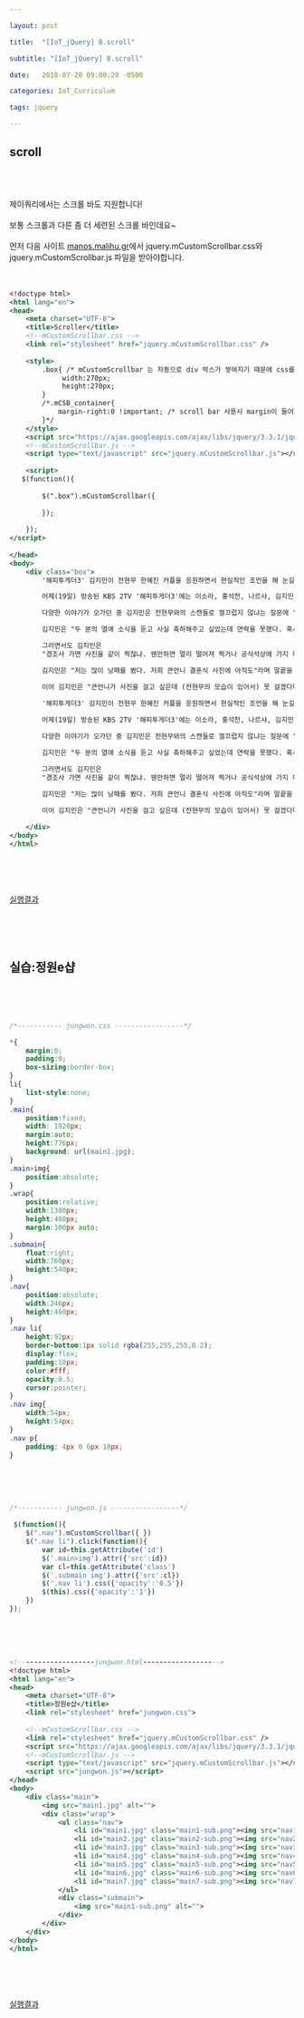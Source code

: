 ```yaml
---

layout: post

title:  "[IoT_jQuery] 8.scroll"

subtitle: "[IoT_jQuery] 8.scroll"

date:   2018-07-20 09:00:20 -0500

categories: IoT_Curriculum

tags: jquery

---
```


## scroll

<br>
<br>
<br>
제이쿼리에서는 스크롤 바도 지원합니다!
<br>
<br>
보통 스크롤과 다른 좀 더 세련된 스크롤 바인데요~
<br>
<br>
먼저 다음 사이트 <a href="http://manos.malihu.gr/jquery-custom-content-scroller/">manos.malihu.gr</a>에서 jquery.mCustomScrollbar.css와 jquery.mCustomScrollbar.js 파일을 받아야합니다.
<br>
<br>
<br>

```xml
<!doctype html>
<html lang="en">
<head>
	<meta charset="UTF-8">
	<title>Scroller</title>
	<!--mCustomScrollbar.css -->
	<link rel="stylesheet" href="jquery.mCustomScrollbar.css" /> 
	
	<style>
		.box{ /* mCustomScrollbar 는 자동으로 div 박스가 쌓여지기 때문에 css를 넣으려면 꼭 클래스 명을 지정해주어야한다. */
			 width:270px; 
			 height:270px; 
		}
		/*.mCSB_container{ 
			margin-right:0 !important; /* scroll bar 사용시 margin이 들어가지므로 margin을 필요에 따라 지정해주어야함 */
		}*/
	</style>
	<script src="https://ajax.googleapis.com/ajax/libs/jquery/3.3.1/jquery.min.js"></script>
	<!--mCustomScrollbar.js -->
	<script type="text/javascript" src="jquery.mCustomScrollbar.js"></script>
	
	<script>
   $(function(){	
		
		$(".box").mCustomScrollbar({
		
		});
	
	});
</script>
	
</head>
<body>
	<div class="box">
		'해피투게더3' 김지민이 전현무 한혜진 커플을 응원하면서 현실적인 조언을 해 눈길을 끌었습니다.

		어제(19일) 방송된 KBS 2TV '해피투게더3'에는 이소라, 홍석천, 나르샤, 김지민, 김민경이 게스트로 출연했습니다.

		다양한 이야기가 오가던 중 김지민은 전현무와의 스캔들로 껄끄럽지 않냐는 질문에 "오히려 축하해 드리고 싶었다"면서 웃지 못할 충고를 덧붙였습니다. 

		김지민은 "두 분의 열애 소식을 듣고 사실 축하해주고 싶었는데 연락을 못했다. 혹시 그 분이 언짢아하실 수도 있고 같이 계시면 실례가 될 수도 있지 않나"라며 "진심으로 축하드린다"고 말해 눈길을 모았다.

		그러면서도 김지민은 
		"경조사 가면 사진을 같이 찍잖냐. 웬만하면 멀리 떨어져 찍거나 공식석상에 가지 마라"고 말했습니다. 

		김지민은 "저는 많이 낭패를 봤다. 저희 큰언니 결혼식 사진에 아직도"라며 말끝을 흐렸습니다. 

		이어 김지민은 "큰언니가 사진을 걸고 싶은데 (전현무의 모습이 있어서) 못 걸겠다더라"고 말해 웃음을 안겼습니다.
		
		'해피투게더3' 김지민이 전현무 한혜진 커플을 응원하면서 현실적인 조언을 해 눈길을 끌었습니다.

		어제(19일) 방송된 KBS 2TV '해피투게더3'에는 이소라, 홍석천, 나르샤, 김지민, 김민경이 게스트로 출연했습니다.

		다양한 이야기가 오가던 중 김지민은 전현무와의 스캔들로 껄끄럽지 않냐는 질문에 "오히려 축하해 드리고 싶었다"면서 웃지 못할 충고를 덧붙였습니다. 

		김지민은 "두 분의 열애 소식을 듣고 사실 축하해주고 싶었는데 연락을 못했다. 혹시 그 분이 언짢아하실 수도 있고 같이 계시면 실례가 될 수도 있지 않나"라며 "진심으로 축하드린다"고 말해 눈길을 모았다.

		그러면서도 김지민은 
		"경조사 가면 사진을 같이 찍잖냐. 웬만하면 멀리 떨어져 찍거나 공식석상에 가지 마라"고 말했습니다. 

		김지민은 "저는 많이 낭패를 봤다. 저희 큰언니 결혼식 사진에 아직도"라며 말끝을 흐렸습니다. 

		이어 김지민은 "큰언니가 사진을 걸고 싶은데 (전현무의 모습이 있어서) 못 걸겠다더라"고 말해 웃음을 안겼습니다.
	
	</div>
</body>
</html>
```

<br>
<br>
<br>

<a href="http://htmlpreview.github.io/?https://github.com/kookyungmin/kookyungmin.github.io/blob/master/UI%EC%88%98%EC%97%85%EC%98%88%EC%A0%9C/jQuery%EC%98%88%EC%A0%9C/scroller.html">실행결과</a>

<br>
<br>
<br>

## 실습:정원e샵

<br>
<br>
<br>

```css
/*----------- jungwon.css -----------------*/

*{
	margin:0;
	padding:0;
	box-sizing:border-box;
}
li{
	list-style:none;
}
.main{
	position:fixed;
	width: 1920px;
	margin:auto;
	height:776px;
	background: url(main1.jpg);
}
.main>img{
	position:absolute;
}
.wrap{
	position:relative;
	width:1300px;
	height:460px;
	margin:100px auto;	
}
.submain{
	float:right;
	width:760px;
	height:540px;
}
.nav{
	position:absolute;
	width:246px;
	height:460px;
}
.nav li{
	height:92px;
	border-bottom:1px solid rgba(255,255,255,0.2);
	display:flex;
	padding:10px;
	color:#fff;
	opacity:0.5;
	cursor:pointer;
}
.nav img{
	width:54px;
	height:54px;
}
.nav p{
	padding: 4px 0 6px 18px;
}
```

<br>
<br>
<br>

```javascript
/*----------- jungwon.js -----------------*/

 $(function(){	
	$(".nav").mCustomScrollbar({ })
	$(".nav li").click(function(){
		var id=this.getAttribute('id')
		$('.main>img').attr({'src':id})
		var cl=this.getAttribute('class')
		$('.submain img').attr({'src':cl})
		$('.nav li').css({'opacity':'0.5'})
		$(this).css({'opacity':'1'})
	})	
});
```

<br>
<br>
<br>

```xml
<!-------------------jungwon.html------------------->
<!doctype html>
<html lang="en">
<head>
	<meta charset="UTF-8">
	<title>정원e샵</title>
	<link rel="stylesheet" href="jungwon.css">
	
	<!--mCustomScrollbar.css -->
	<link rel="stylesheet" href="jquery.mCustomScrollbar.css" /> 
	<script src="https://ajax.googleapis.com/ajax/libs/jquery/3.3.1/jquery.min.js"></script>
	<!--mCustomScrollbar.js -->
	<script type="text/javascript" src="jquery.mCustomScrollbar.js"></script>
	<script src="jungwon.js"></script>
</head>
<body>
	<div class="main">
		<img src="main1.jpg" alt="">
		<div class="wrap">
			<ul class="nav">
				<li id="main1.jpg" class="main1-sub.png"><img src="nav1.png" alt=""><p>기분좋은만남<br>이벤트</p></li>
				<li id="main2.jpg" class="main2-sub.png"><img src="nav2.png" alt=""><p>스마일페이<br>기획전</p></li>
				<li id="main3.jpg" class="main3-sub.png"><img src="nav3.png" alt=""><p>클래식<br>기획전</p></li>
				<li id="main4.jpg" class="main4-sub.png"><img src="nav4.png" alt=""><p>잭팟<br>이벤트</p></li>
				<li id="main5.jpg" class="main5-sub.png"><img src="nav5.png" alt=""><p>공감리워드<br>이벤트</p></li>
				<li id="main6.jpg" class="main6-sub.png"><img src="nav6.png" alt=""><p>나만의김치<br>상품평</p></li>
				<li id="main7.jpg" class="main7-sub.png"><img src="nav7.png" alt=""><p>안주夜<br>이벤트</p></li>
			</ul>
			<div class="submain">
				<img src="main1-sub.png" alt="">
			</div>
		</div>
	</div>
</body>
</html>
```

<br>
<br>
<br>

<a href="http://htmlpreview.github.io/?https://github.com/kookyungmin/kookyungmin.github.io/blob/master/UI%EC%88%98%EC%97%85%EC%98%88%EC%A0%9C/jQuery%EC%98%88%EC%A0%9C/%EC%A0%95%EC%9B%90e%EC%83%B5/jungwon.html">실행결과</a>
